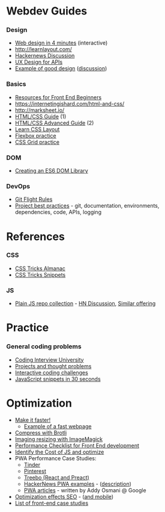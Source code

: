 # Webdev Guides

### Design
- [Web design in 4 minutes](http://jgthms.com/web-design-in-4-minutes/) (interactive)
- http://learnlayout.com/
- [Hackernews Discussion](https://news.ycombinator.com/item?id=15328992)
- [UX Design for APIs](https://blog.keras.io/user-experience-design-for-apis.html)
- [Example of good design](https://www.leejamesrobinson.com/blog/how-stripe-designs-beautiful-websites/) ([discussion](https://news.ycombinator.com/item?id=15838270))

### Basics
- [Resources for Front End Beginners](https://github.com/thedaviddias/Resources-Front-End-Beginner)
- https://internetingishard.com/html-and-css/
- http://marksheet.io/
- [HTML/CSS Guide](https://learn.shayhowe.com/html-css/) (1)
- [HTML/CSS Advanced Guide](https://learn.shayhowe.com/advanced-html-css/) (2)
- [Learn CSS Layout](http://jgthms.com/web-design-in-4-minutes/)
- [Flexbox practice](http://flexboxfroggy.com/)
- [CSS Grid practice](http://cssgridgarden.com/)

### DOM
- [Creating an ES6 DOM Library](https://www.ericponto.com/blog/2014/10/05/es6-dom-library/)

### DevOps
- [Git Flight Rules](https://github.com/k88hudson/git-flight-rules)
- [Project best practices](https://github.com/wearehive/project-guidelines) - git, documentation, environments, dependencies, code, APIs, logging




# References

### CSS
- [CSS Tricks Almanac](https://css-tricks.com/almanac/)
- [CSS Tricks Snippets](https://css-tricks.com/snippets/css/)

### JS
- [Plain JS repo collection](https://plainjs.com/) - [HN Discussion](https://news.ycombinator.com/item?id=15330864), [Similar offering](http://vanilla-js.com/)

# Practice

### General coding problems
- [Coding Interview University](https://github.com/jwasham/coding-interview-university)
- [Projects and thought problems](https://github.com/karan/Projects)
- [Interactive coding challenges](https://github.com/donnemartin/interactive-coding-challenges)
- [JavaScript snippets in 30 seconds](https://github.com/Chalarangelo/30-seconds-of-code)



# Optimization
- [Make it faster!](https://varvy.com/pagespeed/)
    - [Example of a fast webpage](https://varvy.com/pagespeed/wicked-fast.html)
- [Compress with Brotli](https://www.smashingmagazine.com/2016/10/next-generation-server-compression-with-brotli/)
- [Imaging resizing with ImageMagick](https://www.smashingmagazine.com/2015/06/efficient-image-resizing-with-imagemagick/)
- [Performance Checklist for Front End development](https://www.smashingmagazine.com/2018/01/front-end-performance-checklist-2018-pdf-pages/)
- [Identify the Cost of JS and optimize](https://medium.com/dev-channel/the-cost-of-javascript-84009f51e99e)
- PWA Performance Case Studies:
    - [Tinder](https://medium.com/@addyosmani/a-tinder-progressive-web-app-performance-case-study-78919d98ece0)
    - [Pinterest](https://medium.com/dev-channel/a-pinterest-progressive-web-app-performance-case-study-3bd6ed2e6154)
    - [Treebo (React and Preact)](https://medium.com/dev-channel/treebo-a-react-and-preact-progressive-web-app-performance-case-study-5e4f450d5299)
    - [HackerNews PWA examples](https://hnpwa.com/) - ([description](https://blog.hnpwa.com/hacker-news-progressive-web-apps-2d8cbf7bc077))
    - [PWA articles](https://medium.com/@addyosmani) - written by Addy Osmani @ Google
- [Optimization effects SEO](https://searchengineland.com/google-now-counts-site-speed-as-ranking-factor-39708) - ([and mobile](https://searchengineland.com/google-speed-update-page-speed-will-become-ranking-factor-mobile-search-289904))
- [List of front-end case studies](https://github.com/andrew--r/frontend-case-studies)
